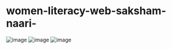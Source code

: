 # women-literacy-web-saksham-naari-

![image](https://github.com/user-attachments/assets/950f8bf1-3d01-424a-b947-11b700eb5486)
![image](https://github.com/user-attachments/assets/97e670d6-1c14-4c9a-b34a-3a31edea2d1b)
![image](https://github.com/user-attachments/assets/0fe41998-9ee6-4799-9dca-c8caf8d5940a)
